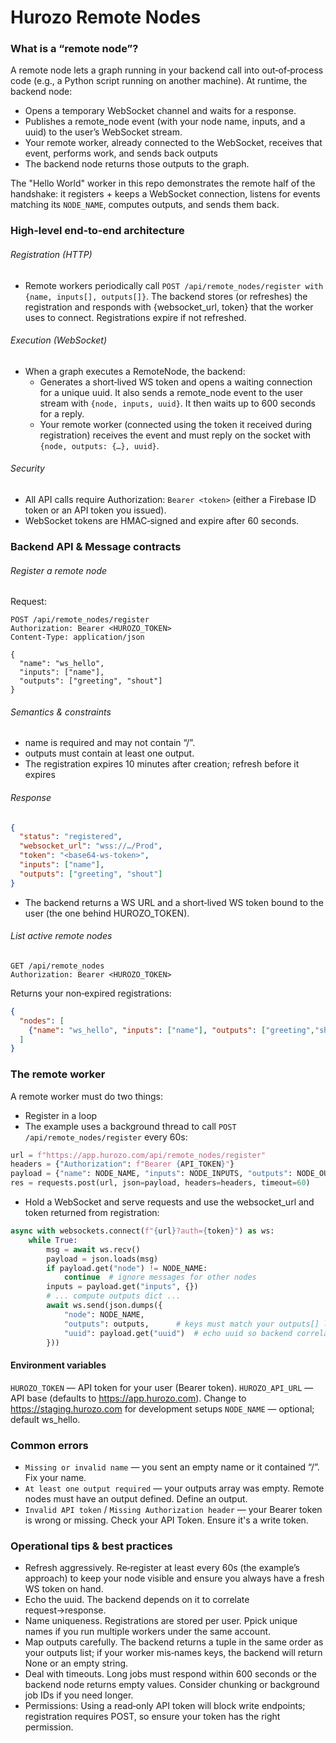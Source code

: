 # Hurozo Remote Nodes

### What is a “remote node”?

A remote node lets a graph running in your backend call into out‑of‑process code (e.g., a Python script running on another machine). At runtime, the backend node:

- Opens a temporary WebSocket channel and waits for a response.
- Publishes a remote_node event (with your node name, inputs, and a uuid) to the user’s WebSocket stream.
- Your remote worker, already connected to the WebSocket, receives that event, performs work, and sends back outputs
- The backend node returns those outputs to the graph. 

The "Hello World" worker in this repo demonstrates the remote half of the handshake: it registers + keeps a WebSocket connection, listens for events matching its `NODE_NAME`, computes outputs, and sends them back.

### High-level end‑to‑end architecture

###### Registration (HTTP)
- Remote workers periodically call `POST /api/remote_nodes/register with {name, inputs[], outputs[]}`. The backend stores (or refreshes) the registration and responds with {websocket_url, token} that the worker uses to connect. Registrations expire if not refreshed.

###### Execution (WebSocket)
- When a graph executes a RemoteNode, the backend:
    - Generates a short‑lived WS token and opens a waiting connection for a unique uuid. It also sends a remote_node event to the user stream with `{node, inputs, uuid}`. It then waits up to 600 seconds for a reply.
    - Your remote worker (connected using the token it received during registration) receives the event and must reply on the socket with `{node, outputs: {…}, uuid}`.

###### Security
- All API calls require Authorization: `Bearer <token>` (either a Firebase ID token or an API token you issued).
- WebSocket tokens are HMAC‑signed and expire after 60 seconds.

### Backend API & Message contracts

###### Register a remote node
Request:
```
POST /api/remote_nodes/register
Authorization: Bearer <HUROZO_TOKEN>
Content-Type: application/json

{
  "name": "ws_hello",
  "inputs": ["name"],
  "outputs": ["greeting", "shout"]
}
```

###### Semantics & constraints
- name is required and may not contain “/”. 
- outputs must contain at least one output. 
- The registration expires 10 minutes after creation; refresh before it expires

###### Response
```json
{
  "status": "registered",
  "websocket_url": "wss://…/Prod",
  "token": "<base64-ws-token>",
  "inputs": ["name"],
  "outputs": ["greeting", "shout"]
}
```

- The backend returns a WS URL and a short‑lived WS token bound to the user (the one behind HUROZO_TOKEN).

###### List active remote nodes

```
GET /api/remote_nodes
Authorization: Bearer <HUROZO_TOKEN>
```

Returns your non‑expired registrations:
```json
{
  "nodes": [
    {"name": "ws_hello", "inputs": ["name"], "outputs": ["greeting","shout"]}
  ]
}
```

### The remote worker
A remote worker must do two things:

- Register in a loop
- The example uses a background thread to call `POST /api/remote_nodes/register` every 60s:

```python
url = f"https://app.hurozo.com/api/remote_nodes/register"
headers = {"Authorization": f"Bearer {API_TOKEN}"}
payload = {"name": NODE_NAME, "inputs": NODE_INPUTS, "outputs": NODE_OUTPUTS}
res = requests.post(url, json=payload, headers=headers, timeout=60)
```

- Hold a WebSocket and serve requests and use the websocket_url and token returned from registration:

```python
async with websockets.connect(f"{url}?auth={token}") as ws:
    while True:
        msg = await ws.recv()
        payload = json.loads(msg)
        if payload.get("node") != NODE_NAME:
            continue  # ignore messages for other nodes
        inputs = payload.get("inputs", {})
        # ... compute outputs dict ...
        await ws.send(json.dumps({
            "node": NODE_NAME,
            "outputs": outputs,      # keys must match your outputs[] list
            "uuid": payload.get("uuid")  # echo uuid so backend correlates
        }))
```

#### Environment variables

`HUROZO_TOKEN` — API token for your user (Bearer token).
`HUROZO_API_URL` — API base (defaults to https://app.hurozo.com). Change to https://staging.hurozo.com for development setups
`NODE_NAME` — optional; default ws_hello.

### Common errors
- `Missing or invalid name` — you sent an empty name or it contained “/”. Fix your name.
- `At least one output required` — your outputs array was empty. Remote nodes must have an output defined. Define an output.
- `Invalid API token` / `Missing Authorization header` — your Bearer token is wrong or missing. Check your API Token. Ensure it's a write token.

### Operational tips & best practices

- Refresh aggressively. Re‑register at least every 60s (the example’s approach) to keep your node visible and ensure you always have a fresh WS token on hand. 
- Echo the uuid. The backend depends on it to correlate request→response. 
- Name uniqueness. Registrations are stored per user. Ppick unique names if you run multiple workers under the same account. 
- Map outputs carefully. The backend returns a tuple in the same order as your outputs list; if your worker mis‑names keys, the backend will return None or an empty string. 
- Deal with timeouts. Long jobs must respond within 600 seconds or the backend node returns empty values. Consider chunking or background job IDs if you need longer. 
- Permissions: Using a read‑only API token will block write endpoints; registration requires POST, so ensure your token has the right permission.

